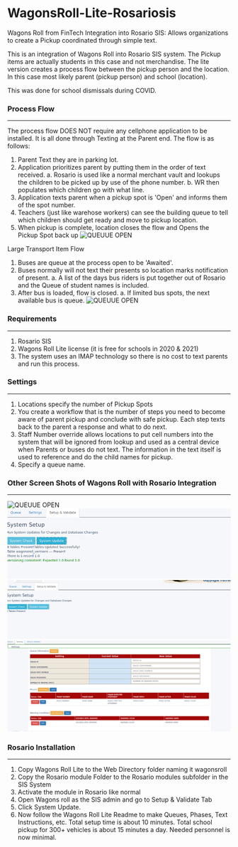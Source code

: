 # WagonsRoll-Lite-Rosariosis
 Wagons Roll from FinTech Integration into Rosario SIS: Allows organizations to create a Pickup coordinated through simple text.

 This is an integration of Wagons Roll into Rosario SIS system. The Pickup items are actually students in this case and not merchandise.
 The lite version creates a process flow between the pickup person and the location. In this case most likely parent (pickup person) and school (location).

 This was done for school dismissals during COVID.

### Process Flow
 --------------
 The process flow DOES NOT require any cellphone application to be installed. It is all done through Texting at the Parent end. 
 The flow is as follows:
 1. Parent Text they are in parking lot.
 2. Application prioritizes parent by putting them in the order of text received.
 	a. Rosario is used like a normal merchant vault and lookups the children to be picked up by use of the phone number.
 	b. WR then populates which children go with what line.
 3. Application texts parent when a pickup spot is 'Open' and informs them of the spot number.
 4. Teachers (just like warehose workers) can see the building queue to tell which children should get ready and move to pickup location.
 5. When pickup is complete, location closes the flow and Opens the Pickup Spot back up
![QUEUUE OPEN](readmepics/queu.png)

 Large Transport Item Flow
 1. Buses are queue at the process open to be 'Awaited'.
 2. Buses normally will not text their presents so location marks notification of present.
 	a. A list of the days bus riders is put together out of Rosario and the Queue of student names is included.
 3. After bus is loaded, flow is closed.
    a. If limited bus spots, the next available bus is queue.
![QUEUUE OPEN](readmepics/queusession.png)


### Requirements
 ----------------
 1. Rosario SIS
 2. Wagons Roll Lite license (it is free for schools in 2020 & 2021)
 3. The system uses an IMAP technology so there is no cost to text parents and run this process.

### Settings
------------
1. Locations specify the number of Pickup Spots
2. You create a workflow that is the number of steps you need to become aware of parent pickup and conclude with safe pickup. Each step texts back to the parent a response and what to do next.
3. Staff Number override allows locations to put cell numbers into the system that will be ignored from lookup and used as a central device when Parents or buses do not text. The information in the text itself is used to reference and do the child names for pickup.
4. Specify a queue name.

### Other Screen Shots of Wagons Roll with Rosario Integration
--------------------------------------------------------
![QUEUUE OPEN](readmepics/queutop.png)
![QUEUUE OPEN](readmepics/simpleinstall.png)
![QUEUUE OPEN](readmepics/systemsetup.png)
![QUEUUE OPEN](readmepics/flow.png)

### Rosario Installation
------------------------
1. Copy Wagons Roll Lite to the Web Directory folder naming it wagonsroll
2. Copy the Rosario module Folder to the Rosario modules subfolder in the SIS System
3. Activate the module in Rosario like normal
4. Open Wagons roll as the SIS admin and go to Setup & Validate Tab
5. Click System Update.
6. Now follow the Wagons Roll Lite Readme to make Queues, Phases, Text Instructions, etc. 
Total setup time is about 10 minutes. Total school pickup for 300+ vehicles is about 15 minutes a day. Needed personnel is now minimal.
